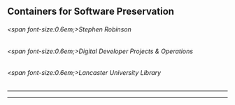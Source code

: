 ## Containers for Software Preservation

###### <span font-size:0.6em;>Stephen Robinson</span>
###### <span font-size:0.6em;>Digital Developer Projects & Operations</span>
###### <span font-size:0.6em;>Lancaster University Library</span>
---

---